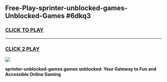 
## Free-Play-sprinter-unblocked-games-Unblocked-Games #6dkq3
<h3>
<a href="https://news.freeplayer.one?title=sprinter-unblocked-games&ref=8M">CLICK TO PLAY</a></h3>
<hr>

<h3>
<a href="https://news.freeplayer.one?title=sprinter-unblocked-games&ref=8M">CLICK 2 PLAY</a>
  
</h3>

<a href="https://news.freeplayer.one?title=sprinter-unblocked-games&ref=8M"><img src="https://clearcache.store/games.png"></a>


**sprinter-unblocked-games games unblocked: Your Gateway to Fun and Accessible Online Gaming**
